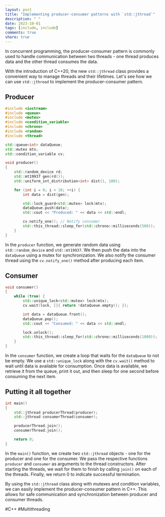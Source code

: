 ```yaml
---
layout: post
title: "Implementing producer-consumer patterns with `std::jthread`"
description: " "
date: 2023-10-01
tags: [include, include]
comments: true
share: true
---
```


In concurrent programming, the producer-consumer pattern is commonly used to handle communication between two threads - one thread produces data and the other thread consumes the data. 

With the introduction of C++20, the new `std::jthread` class provides a convenient way to manage threads and their lifetimes. Let's see how we can use `std::jthread` to implement the producer-consumer pattern.

## Producer

```cpp
#include <iostream>
#include <queue>
#include <mutex>
#include <condition_variable>
#include <chrono>
#include <random>
#include <thread>

std::queue<int> dataQueue;
std::mutex mtx;
std::condition_variable cv;

void producer()
{
    std::random_device rd;
    std::mt19937 gen(rd());
    std::uniform_int_distribution<int> dist(1, 100);

    for (int i = 0; i < 10; ++i) {
        int data = dist(gen);

        std::lock_guard<std::mutex> lock(mtx);
        dataQueue.push(data);
        std::cout << "Produced: " << data << std::endl;

        cv.notify_one(); // Notify consumer
        std::this_thread::sleep_for(std::chrono::milliseconds(500));
    }
}
```

In the `producer` function, we generate random data using `std::random_device` and `std::mt19937`. We then push the data into the `dataQueue` using a mutex for synchronization. We also notify the consumer thread using the `cv.notify_one()` method after producing each item.

## Consumer

```cpp
void consumer()
{
    while (true) {
        std::unique_lock<std::mutex> lock(mtx);
        cv.wait(lock, []{ return !dataQueue.empty(); });

        int data = dataQueue.front();
        dataQueue.pop();
        std::cout << "Consumed: " << data << std::endl;

        lock.unlock();
        std::this_thread::sleep_for(std::chrono::milliseconds(1000));
    }
}
```

In the `consumer` function, we create a loop that waits for the `dataQueue` to not be empty. We use a `std::unique_lock` along with the `cv.wait()` method to wait until data is available for consumption. Once data is available, we retrieve it from the queue, print it out, and then sleep for one second before consuming the next item.

## Putting it all together

```cpp
int main()
{
    std::jthread producerThread(producer);
    std::jthread consumerThread(consumer);

    producerThread.join();
    consumerThread.join();

    return 0;
}
```

In the `main()` function, we create two `std::jthread` objects - one for the producer and one for the consumer. We pass the respective functions `producer` and `consumer` as arguments to the thread constructors. After starting the threads, we wait for them to finish by calling `join()` on each of the threads. Finally, we return 0 to indicate successful termination.

By using the `std::jthread` class along with mutexes and condition variables, we can easily implement the producer-consumer pattern in C++. This allows for safe communication and synchronization between producer and consumer threads.

#C++ #Multithreading